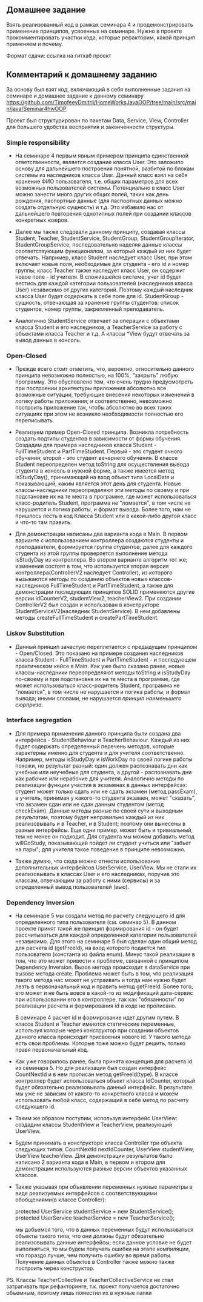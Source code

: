 ## Домашнее задание
Взять реализованный код в рамках семинара 4 и продемонстрировать применение принципов, усвоенных на семинаре.
Нужно в проекте прокомментировать участки кода, которые рефакторим, какой принцип применяем и почему.

Формат сдачи: ссылка на гитхаб проект

## Комментарий к домашнему заданию

За основу был взят код, включающий в себя выполненные задания на семинаре и
домашнее задание к данному семинару
https://github.com/TimofeevDmitrii/HomeWorksJavaOOP/tree/main/src/main/java/Seminar4hwOOP

Проект был структурирован по пакетам Data, Service, View, Controller для большего
удобства восприятия и законченности структуры.

### Simple responsibility

* На семинаре 4 первым явным примером принципа единственной ответственности,
  является создание класса User. Это заложило основу для дальнейшего построения понятной, разбитой по блокам
  системы из наследников класса User. Данный класс взял на себя хранение ФИО пользователя,
  т.е. общих параметров для всех возможных пользователей системы. Потенциально в класс User можно занести
  много других общих полей, таких как день рождения, паспортные данные (для паспортных данных можно создать отдельную сущность) и т.д.
  Это избавило нас от дальнейшего повторения однотипных полей при создании классов конкретных юзеров.

* Далее мы также следовали данному принципу, создавая классы Student, Teacher, StudentService,
  StudentGroup, StudentGroupIterator, StudentGroupService, последовательно наделяя данные классы
  соответствующим функционалом, за который каждый из них будет отвечать. Например, класс Student наследует класс User,
  при этом включает новые поля, необходимые для студента - его id и номер группы; класс Teacher также наследует класс User,
  он содержит новое поле - id учителя. В сложившейся системе, учет id будет вестись для каждой категории 
  пользователей (наследников класса User) независимо от других категорий. Поэтому каждый наследник класса User будет содержать в себе поле для id.
  StudentGroup - сущность, отвечающая за хранение группы студентов: список студентов, 
  номер группы, закрепленный преподаватель.
  
* Аналогично StudentService отвечает за операции с объектами класса Student и его наследников, а TeacherService за работу с объектами 
  класса Teacher и т.д. А классы *View будут отвечать за вывод данных в консоль. 

### Open-Closed

* Прежде всего стоит отметить, что, вероятно, относительно данного принципа невозможно
  полностью, на 100%, "закрыть" любую программу. Это обусловлено тем, что очень трудно 
  предусмотреть при построении архитектуры приложения абсолютно все возможные ситуации, требующие
  внесения некоторых изменений в логику работы приложения; и соответственно, невозможно построить приложение так,
  чтобы абсолютно во всех таких ситуациях при этом не возникло необходимости полностью его переписывать.
  

* Реализуем пример Open-Closed принципа. Возникла потребность создать подтипы студентов в зависимости от формы обучения.
  Создадим для примера наследников класса Student - FullTimeStudent и PartTimeStudent.
  Первый - это студент очного обучения; второй - это студент вечернего обучения. В классе Student
  переопределен метод toString для осуществления вывода студента в консоль в нужной форме, а также имеется
  метод isStudyDay(), принимающий на вход объект типа LocalDate и показывающий,
  каким является этот день для студента. Новые классы-наследники переопределяют эти методы по своему
  и при подстановке их на те места в программе, где может использоваться класс-родитель Student,
  программа не "ломается", в том числе не нарушается и логика работы, и формат вывода. Более того, нам не пришлось
  лесть в код Класса Student или в какой-либо другой класс и что-то там править.
  

* Для демонстрации написаны два варианта кода в Main. В первом варианте с использованием контроллера
  создаются студенты и преподаватели, формируется группа студентов; далее для каждого студента из этой группы
  проверяется выполнение метода isStudyDay из контроллера. 
  Во втором варианте алгоритм тот же; изменения состоят в том, что используется вторая версия контроллера(ControllerV2 наследует Controller),
  из которого вызываются методы по созданию объектов новых классов-наследников FullTimeStudent и PartTimeStudent, а также
  для демонстрации последующих принципов SOLID применяются другие версии idCounterV2, studentView2, teacherView2. 
  При создании ControllerV2 был создан и использован в конструкторе StudentServiceV2(наследник StudentService). В нем добавлены методы
  createFullTimeStudent и createPartTimeStudent. 
  
### Liskov Substitution

* Данный принцип зачастую переплетается с предыдущим принципом - Open/Closed. Это показано на примере 
  создания наследников класса Student - FullTimeStudent и PartTimeStudent - и последующем практическом кейсе в Main.
  Как уже было сказано ранее, новые классы-наследники переопределяют методы toString и isStudyDay по-своему
  и при подстановке их на те места в программе, где может использоваться класс-родитель Student,
  программа не "ломается", в том числе не нарушается и логика работы, и формат вывода; иными словами, не нарушается *принцип 
  наименьшего сюрприза*.
  
### Interface segregation

* Для примера применения данного принципа были создана два интерфейса - StudentBehaviour
  и TeacherBehaviour. Каждый из них будет содержать определенный перечень 
  методов, которые характерны именно для студента и для учителя соответственно. Например,
  методы isStudyDay и isWorkDay по своей логике работы похожи, но результат разный: один
  должен распознавать дни как учебные или неучебные для студента, а другой - распознавать дни 
  как рабочие или нерабочие для учителя. 
  Аналогично методы по реализации функции участия в экзаменах в данных интерфейсах:
  студент может только сдать или не сдать экзамен (метод passExam), а учитель, принимая
  у какого-то студента экзамен, может "сказать", что экзамен сдан или не сдан данным студентом (метод checkExam).
  Данные методы разные по своей сути и выходным результатам, поэтому будет неправильно каждый из них
  реализовывать и в Teacher, и в Student; поэтому они вынесены в разные интерфейсы.
  Еще одни пример, может быть и тривиальный, тем не менее он подходит. Для студента мы можем
  добавить метод willGoStudy, показывающий пойдет ли студент учиться или "забьет на пары"; для
  учителя такое поведение в принципе невозможно. 
  
* Также думаю, что сюда можно отнести использование дополнительных интерфейсов UserService, UserView.
  Мы не стали их реализовывать в классах User и его наследниках, поручив это классам, отвечающим
  за работу с ними (сервисы) и за определенный вывод пользователей (вью).
  
### Dependency Inversion

* На семинаре 5 мы создали метод по расчету следующего id для определенного типа пользователя (см. семинар 5). В данном проекте
  принят такой же принцип формирования id - он будет рассчитываться для каждой определенной категории пользователей независимо.
  Для этого на семинаре 5 был сделан один общий метод для расчета id (getFreeId), на вход которого подается тип пользователя (константа из файла enum).
  Минус такой реализации в том, что это может привести к проблеме, связанной с принципом Dependency Inversion.
  Вызов метода происходит в dataService при вызове метода create. Проблема может быть в том, что реализация такого метода нас
  может не устраивать и тогда нам нужно будет лезть в первоначальный код и править метод getFreeId. Более того, его может и не быть вовсе
  в какой-то из модификаций дата-сервис при использовании его в контроллере, так как "обязанности" по реализации расчета и формирования id в коде
  не прописано.
  
  В семинаре 4 расчет id и формирование идет другим путем. В классе Student и Teacher имеются статические переменные,
  используя которые через конструктор при создании объектов данного класса происходит присвоения нового id.
  У такого метода есть свои проблемы. Которые тоже можно будет решить, только правя первоначальный код.
  
* Как уже говорилось ранее, была принята концепция для расчета id из семинара 5. Но для реализации был создан интерфейс
  CountNextId и в нем прописан метод getFreeId(type). В классе контроллер будет использоваться объект класса IdCounter, который будет обязательно реализовывать
  данный интерфейс. В результате мы уже не зависим от какого-то конкретного класса и можем использовать любой 
  класс, содержащий в себе метод по расчету следующего id.
  
* Таким же образом поступим, используя интерфейс UserView: создадим классы StudentView и TeacherView, реализующий
  UserView.
  
* Будем принимать в конструкторе класса Controller три объекта следующих типов:
  CountNextId nextIdCounter, UserView<Student> studentView, UserView<Teacher> teacherView.
  Для демонстрации результатов было написано 2 варианта кода в Main, в первом и втором для демонстрации
  используются разные версии объектов указанных классов.
  
* Также указывая при объявлении переменных нужные параметры в виде реализуемых интерфейсов с соответствующими
  обобщениями(в классе Controller):

  protected UserService<Student> studentService = new StudentService();
  protected UserService<Teacher> teacherService = new TeacherService();
  
  мы добьемся того, что в данных переменных будут использоваться объекты такого типа, что они должны будут
  обязательно реализовывать данные интерфейсы; если данное условие не будет выполняться, то мы будем получать ошибки
  на этапе компиляции, что гораздо лучше, чем получить ошибку во время работы. Получение данных объектов в Controller также
  можно также построить через конструктор.
  
PS. Классы TeacherCollective и TeacherCollectiveService не стал затрагивать при рефакторинге, т.к.
 проект получается достаточно объемным, поэтому лишь поместил их в нужные папки 
  
